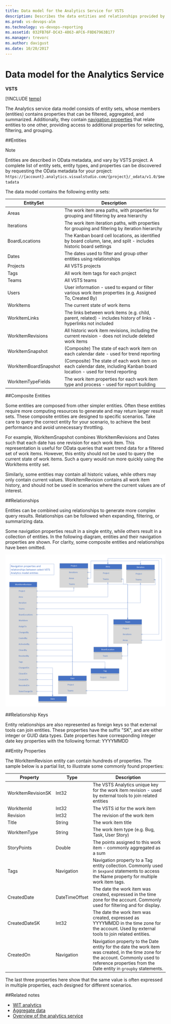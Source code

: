 ```yaml
---
title: Data model for the Analytics Service for VSTS  
description: Describes the data entities and relationships provided by the Analytics service for Visual Studio Team Services (VSTS) 
ms.prod: vs-devops-alm
ms.technology: vs-devops-reporting
ms.assetid: 032FB76F-DC43-4863-AFC6-F8D67963B177  
ms.manager: trevorc
ms.author: davigust
ms.date: 10/20/2017
---
```


# Data model for the Analytics Service  

**VSTS**  

[!INCLUDE [temp](../_shared/analytics-preview.md)]


The Analytics service data model consists of entity sets, whose members (entities) contains properties that can be filtered, aggregated, and summarized.  Additionally, they contain [navigation properties](http://www.odata.org/getting-started/basic-tutorial/#relationship) that relate entities to one other, providing access to additional properties for selecting, filtering, and grouping.

##Entities  

>[!NOTE]  
>Entities are described in OData metadata, and vary by VSTS project. A complete list of entity sets, entity types, and properties can be discovered by requesting the OData metadata for your project: ```https://{account}.analytics.visualstudio.com/{project}/_odata/v1.0/$metadata```  

The data model contains the following entity sets:  

| EntitySet | Description|  
|--------|------------|  
|Areas | The work item area paths, with properties for grouping and filtering by area hierarchy |  
|Iterations | The work item iteration paths, with properties for grouping and filtering by iteration hierarchy |  
|BoardLocations | The Kanban board cell locations, as identified by board column, lane, and split - includes historic board settings|  
|Dates | The dates used to filter and group other entities using relationships |  
|Projects | All VSTS projects|  
|Tags | All work item tags for each project|  
|Teams | All VSTS teams|  
|Users | User information - used to expand or filter various work item properties (e.g. Assigned To, Created By)|  
|WorkItems | The current state of work items|  
|WorkItemLinks | The links between work items (e.g. child, parent, related) - includes history of links - hyperlinks not included  
|WorkItemRevisions | All historic work item revisions, including the current revision - does not include deleted work items|  
|WorkItemSnapshot | (Composite) The state of each work item on each calendar date - used for trend reporting|  
|WorkItemBoardSnapshot | (Composite) The state of each work item on each calendar date, including Kanban board location - used for trend reporting|  
|WorkItemTypeFields | The work item properties for each work item type and process - used for report building|  

##Composite Entities

Some entities are composed from other simpler entities. Often these entities require more computing resources to generate and may return larger result sets. These composite entities are designed to specific scenarios. Take care to query the correct entity for your scenario, to achieve the best performance and avoid unnecessary throttling.

For example, WorkItemSnapshot combines WorkItemRevisions and Dates such that each date has one revision for each work item. This representation is useful for OData queries that want trend data for a filtered set of work items. However, this entity should not be used to query the current state of work items. Such a query would run more quickly using the WorkItems entity set.

Similarly, some entities may contain all historic values, while others may only contain current values. WorkItemRevision contains all work item history, and should not be used in scenarios where the current values are of interest.

##Relationships

Entities can be combined using relationships to generate more complex query results. Relationships can be followed when expanding, filtering, or summarizing data.

Some navigation properties result in a single entity, while others result in a collection of entities. In the following diagram, entities and their navigation properties are shown.  For clarity, some composite entities and relationships have been omitted.

![Analytics Service Data Model](_img/datamodel.png)

##Relationship Keys

 Entity relationships are also represented as foreign keys so that external tools can join entities. These properties have the suffix "SK", and are either integer or GUID data types. Date properties have corresponding integer date key properties with the following format: YYYYMMDD

##Entity Properties

The WorkItemRevision entity can contain hundreds of properties. The sample below is a partial list, to illustrate some commonly found properties:

| Property | Type | Description|  
|--------|------------|------------|  
|WorkItemRevisionSK | Int32 | The VSTS Analytics unique key for the work item revision - used by external tools to join related entities |  
|WorkItemId | Int32 | The VSTS id for the work item |  
|Revision | Int32 | The revision of the work item |  
|Title | String | The work item title |
|WorkItemType | String | The work item type (e.g. Bug, Task, User Story) |
|StoryPoints | Double | The points assigned to this work item - commonly aggregated as a sum
| Tags | Navigation | Navigation property to a Tag entity collection. Commonly used in ```$expand``` statements to access the Name property for multiple work item tags.
|CreatedDate | DateTimeOffset | The date the work item was created, expressed in the time zone for the account. Commonly used for filtering and for display.
|CreatedDateSK | Int32 | The date the work item was created, expressed as YYYYMMDD in the time zone for the account. Used by external tools to join related entities.
|CreatedOn | Navigation | Navigation property to the Date entity for the date the work item was created, in the time zone for the account. Commonly used to reference properties from the Date entity in ```groupby``` statements.

The last three properties here show that the same value is often expressed in multiple properties, each designed for different scenarios.


##Related notes 

- [WIT analytics](wit-analytics.md)  
- [Aggregate data](aggregated-data-analytics.md)
- [Overview of the analytics service](overview-analytics-service.md)


